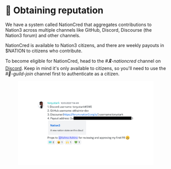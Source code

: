 # 🎇 Obtaining reputation

We have a system called NationCred that aggregates contributions to Nation3 across multiple channels like GitHub, Discord, Discourse (the Nation3 forum) and other channels.

NationCred is available to Nation3 citizens, and there are weekly payouts in $NATION to citizens who contribute.

To become eligible for NationCred, head to the _#🎗-nationcred_ channel on [Discord](https://discord.com/invite/nation3-690584551239581708). Keep in mind it's only available to citizens, so you'll need to use the _#🤖-guild-join_ channel first to authenticate as a citizen.

<figure><img src="../.gitbook/assets/ts-nc.png" alt=""><figcaption></figcaption></figure>
